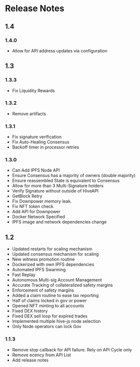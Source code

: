 # Release Notes

## 1.4

### 1.4.0

* Allow for API address updates via configuration

## 1.3

### 1.3.3

* Fix Liquidity Rewards

### 1.3.2

* Remove artifacts

### 1.3.1

* Fix signature verification
* Fix Auto-Healing Consensus
* Backoff timer in processor retries

### 1.3.0

* Can Add IPFS Node API
* Ensure Consensus has a majority of owners (double majority)
* Ensure reassembled State is equivalent to Consensus
* Allow for more than 3 Multi-Signature holders
* Verify Signature without outside of HiveAPI
* GetBlock Retry
* Fix Downpower memory leak.
* Fix NFT token check
* Add API for Downpower
* Docker Network Specified
* IPFS image and network dependencies change

## 1.2

* Updated restarts for scaling mechanism
* Updated consensus mechanism for scaling
* New witness promotion routine
* Dockerized with own IPFS dependencies
* Automated IPFS Swarming
* Fast Replay
* Autonomous Multi-sig Account Management
* Accurate Tracking of collateralized safety margins
* Enforcement of safety margins
* Added a claim routine to ease tax reporting
* Half of claims locked in gov or power
* Opened NFT minting to all accounts
* Fixed DEX history
* Fixed DEX sell loop for expired trades
* Implemented multiple hive-js node selection
* Only Node operators can lock Gov 

### 1.1.3

* Remove stop callback for API failure. Rely on API Cycle only
* Remove ecency from API List
* Add release notes
